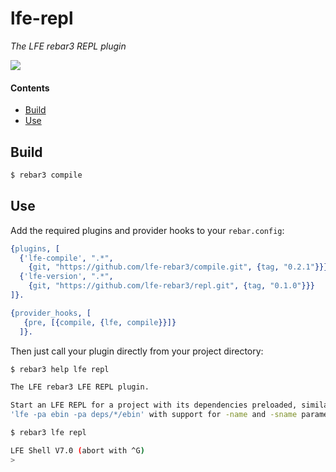 # lfe-repl

*The LFE rebar3 REPL plugin*

[lr3-logo]: resources/images/logo.png

[![][lr3-logo]][lr3-logo]


#### Contents

* [Build](#build-)
* [Use](#use-)


## Build


```bash
$ rebar3 compile
```


## Use

Add the required plugins and provider hooks to your ``rebar.config``:

```erlang
{plugins, [
  {'lfe-compile', ".*",
    {git, "https://github.com/lfe-rebar3/compile.git", {tag, "0.2.1"}}},
  {'lfe-version', ".*",
    {git, "https://github.com/lfe-rebar3/repl.git", {tag, "0.1.0"}}}
]}.

{provider_hooks, [
   {pre, [{compile, {lfe, compile}}]}
  ]}.
```

Then just call your plugin directly from your project directory:

```bash
$ rebar3 help lfe repl

The LFE rebar3 LFE REPL plugin.

Start an LFE REPL for a project with its dependencies preloaded, similar to
'lfe -pa ebin -pa deps/*/ebin' with support for -name and -sname parameters.
```

```bash
$ rebar3 lfe repl

LFE Shell V7.0 (abort with ^G)
>
```
